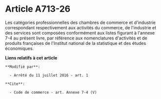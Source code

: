 # Article A713-26

Les catégories professionnelles des chambres de commerce et d'industrie correspondant respectivement aux activités du
commerce, de l'industrie et des services sont composées conformément aux listes figurant à l'annexe 7-4 au présent livre, par
référence aux nomenclatures d'activités et de produits françaises de l'Institut national de la statistique et des études
économiques.

**Liens relatifs à cet article**

	**Modifié par**:

	  - Arrêté du 11 juillet 2016 - art. 1

	**Cite**:

	  - Code de commerce - art. Annexe 7-4 (V)
